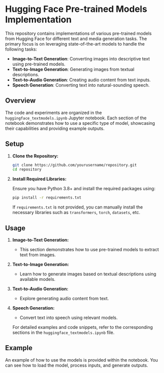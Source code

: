 # Hugging Face Pre-trained Models Implementation

This repository contains implementations of various pre-trained models from Hugging Face for different text and media generation tasks. The primary focus is on leveraging state-of-the-art models to handle the following tasks:

- **Image-to-Text Generation**: Converting images into descriptive text using pre-trained models.
- **Text-to-Image Generation**: Generating images from textual descriptions.
- **Text-to-Audio Generation**: Creating audio content from text inputs.
- **Speech Generation**: Converting text into natural-sounding speech.

## Overview

The code and experiments are organized in the `huggingface_textmodels.ipynb` Jupyter notebook. Each section of the notebook demonstrates how to use a specific type of model, showcasing their capabilities and providing example outputs.

## Setup

1. **Clone the Repository:**

   ```bash
   git clone https://github.com/yourusername/repository.git
   cd repository
   ```

2. **Install Required Libraries:**

   Ensure you have Python 3.8+ and install the required packages using:

   ```bash
   pip install -r requirements.txt
   ```

   If `requirements.txt` is not provided, you can manually install the necessary libraries such as `transformers`, `torch`, `datasets`, etc.

## Usage

1. **Image-to-Text Generation:**
   - This section demonstrates how to use pre-trained models to extract text from images.

2. **Text-to-Image Generation:**
   - Learn how to generate images based on textual descriptions using available models.

3. **Text-to-Audio Generation:**
   - Explore generating audio content from text.

4. **Speech Generation:**
   - Convert text into speech using relevant models.

   For detailed examples and code snippets, refer to the corresponding sections in the `huggingface_textmodels.ipynb` file.

## Example

An example of how to use the models is provided within the notebook. You can see how to load the model, process inputs, and generate outputs.
